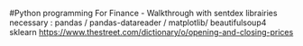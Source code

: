 #Python programming For Finance - Walkthrough with sentdex
librairies necessary : pandas / pandas-datareader / matplotlib/ beautifulsoup4
sklearn
https://www.thestreet.com/dictionary/o/opening-and-closing-prices
